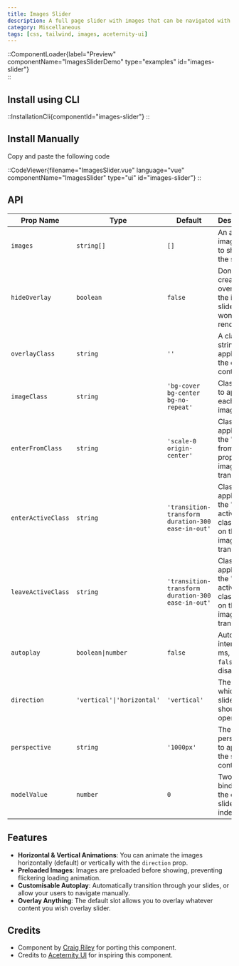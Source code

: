 ```yaml
---
title: Images Slider
description: A full page slider with images that can be navigated with the keyboard.
category: Miscellaneous
tags: [css, tailwind, images, aceternity-ui]
---
```


::ComponentLoader{label="Preview" componentName="ImagesSliderDemo" type="examples" id="images-slider"}  
::

## Install using CLI

::InstallationCli{componentId="images-slider"}
::

## Install Manually

Copy and paste the following code

::CodeViewer{filename="ImagesSlider.vue" language="vue" componentName="ImagesSlider" type="ui" id="images-slider"}
::

## API

| Prop Name          | Type                       | Default                                           | Description                                                                    |
| ------------------ | -------------------------- | ------------------------------------------------- | ------------------------------------------------------------------------------ |
| `images`           | `string[]`                 | `[]`                                              | An array of image URLs to show in the slider.                                  |
| `hideOverlay`      | `boolean`                  | `false`                                           | Don't create an overlay for the image slider. Slot won't be rendered.          |
| `overlayClass`     | `string`                   | `''`                                              | A class string to be applied to the overlay container.                         |
| `imageClass`       | `string`                   | `'bg-cover bg-center bg-no-repeat'`               | Class string to apply to each of the images.                                   |
| `enterFromClass`   | `string`                   | `'scale-0 origin-center'`                         | Class string applied to the 'enter-from-class' prop on the image transition.   |
| `enterActiveClass` | `string`                   | `'transition-transform duration-300 ease-in-out'` | Class string applied to the 'enter-active-class' prop on the image transition. |
| `leaveActiveClass` | `string`                   | `'transition-transform duration-300 ease-in-out'` | Class string applied to the 'leave-active-class' prop on the image transition. |
| `autoplay`         | `boolean\|number`          | `false`                                           | Autoplay interval in ms, or `false` to disable.                                |
| `direction`        | `'vertical'\|'horizontal'` | `'vertical'`                                      | The axis on which the slider should operate.                                   |
| `perspective`      | `string`                   | `'1000px'`                                        | The perspective to apply to the slider container.                              |
| `modelValue`       | `number`                   | `0`                                               | Two-way binding for the current slide image index.                             |

## Features

- **Horizontal & Vertical Animations**: You can animate the images horizontally (default) or vertically with the `direction` prop.
- **Preloaded Images**: Images are preloaded before showing, preventing flickering loading animation.
- **Customisable Autoplay**: Automatically transition through your slides, or allow your users to navigate manually.
- **Overlay Anything**: The default slot allows you to overlay whatever content you wish overlay slider.

## Credits

- Component by [Craig Riley](https://github.com/craigrileyuk) for porting this component.
- Credits to [Aceternity UI](https://ui.aceternity.com/components/images-slider) for inspiring this component.

